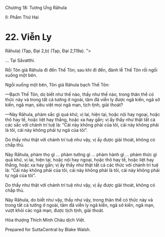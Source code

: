  

Chương 18: Tương Ưng Rāhula

II: Phẩm Thứ Hai

# 22\. Viễn Ly

Rāhula) (Tạp, Ðại 2,b) (Tạp, Ðại 2,119a). ">

… Tại Sāvatthi.

Rồi Tôn giả Rāhula đi đến Thế Tôn; sau khi đi đến, đảnh lễ Thế Tôn rồi ngồi xuống một bên.

Ngồi xuống một bên, Tôn giả Rāhula bạch Thế Tôn:

—Bạch Thế Tôn, do biết như thế nào, thấy như thế nào, trong thân thể có thức này và trong tất cả tướng ở ngoài, tâm đã viễn ly được ngã kiến, ngã sở kiến, ngã mạn, siêu việt mọi ngã mạn, tịch tịnh, giải thoát?

—Này Rāhula, phàm sắc gì quá khứ, vị lai, hiện tại, hoặc nội hay ngoại, hoặc thô hay tế, hoặc liệt hay thắng, hoặc xa hay gần; vị ấy thấy như thật tất cả các sắc với chánh trí tuệ là: “Cái này không phải của tôi, cái này không phải là tôi, cái này không phải tự ngã của tôi”.

Do thấy như thật với chánh trí tuệ như vậy, vị ấy được giải thoát, không có chấp thủ.

Này Rāhula, phàm thọ gì … phàm tưởng gì … phàm hành gì … phàm thức gì quá khứ, vị lai, hiện tại, hoặc nội hay ngoại, hoặc thô hay tế, hoặc liệt hay thắng, hoặc xa hay gần; vị ấy thấy như thật tất cả các thức với chánh trí tuệ là: “Cái này không phải của tôi, cái này không phải là tôi, cái này không phải tự ngã của tôi”.

Do thấy như thật với chánh trí tuệ như vậy, vị ấy được giải thoát, không có chấp thủ.

Này Rāhula, do biết như vậy, thấy như vậy, trong thân thể có thức này và trong tất cả tướng ở ngoài, tâm đã viễn ly ngã kiến, ngã sở kiến, ngã mạn, vượt khỏi các ngã mạn, được tịch tịnh, giải thoát.

Hòa thượng Thích Minh Châu dịch Việt.

Prepared for SuttaCentral by Blake Walsh.